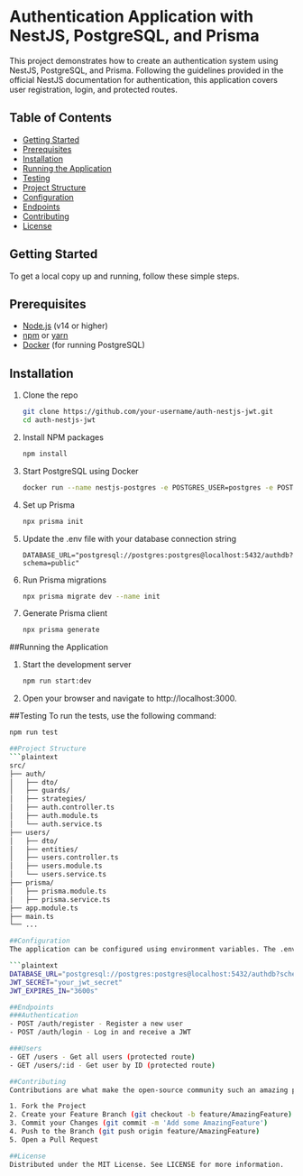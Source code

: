 # Authentication Application with NestJS, PostgreSQL, and Prisma

This project demonstrates how to create an authentication system using NestJS, PostgreSQL, and Prisma. Following the guidelines provided in the official NestJS documentation for authentication, this application covers user registration, login, and protected routes.

## Table of Contents

- [Getting Started](#getting-started)
- [Prerequisites](#prerequisites)
- [Installation](#installation)
- [Running the Application](#running-the-application)
- [Testing](#testing)
- [Project Structure](#project-structure)
- [Configuration](#configuration)
- [Endpoints](#endpoints)
- [Contributing](#contributing)
- [License](#license)

## Getting Started

To get a local copy up and running, follow these simple steps.

## Prerequisites

- [Node.js](https://nodejs.org/) (v14 or higher)
- [npm](https://www.npmjs.com/) or [yarn](https://yarnpkg.com/)
- [Docker](https://www.docker.com/) (for running PostgreSQL)

## Installation

1. Clone the repo

   ```sh
   git clone https://github.com/your-username/auth-nestjs-jwt.git
   cd auth-nestjs-jwt
   
2. Install NPM packages

   ```sh
   npm install
   
3. Start PostgreSQL using Docker
   ```sh
   docker run --name nestjs-postgres -e POSTGRES_USER=postgres -e POSTGRES_PASSWORD=postgres -e POSTGRES_DB=authdb -p 5432:5432 -d postgres

4. Set up Prisma
   ```sh
   npx prisma init

5. Update the .env file with your database connection string
   ```plaintext
   DATABASE_URL="postgresql://postgres:postgres@localhost:5432/authdb?schema=public"

6. Run Prisma migrations
   ```sh
   npx prisma migrate dev --name init

7. Generate Prisma client
   ```sh
   npx prisma generate

##Running the Application
1. Start the development server
   ```sh
   npm run start:dev

2. Open your browser and navigate to http://localhost:3000.

##Testing
To run the tests, use the following command:
   ```sh
   npm run test

##Project Structure
   ```plaintext
   src/
   ├── auth/
   │   ├── dto/
   │   ├── guards/
   │   ├── strategies/
   │   ├── auth.controller.ts
   │   ├── auth.module.ts
   │   └── auth.service.ts
   ├── users/
   │   ├── dto/
   │   ├── entities/
   │   ├── users.controller.ts
   │   ├── users.module.ts
   │   └── users.service.ts
   ├── prisma/
   │   ├── prisma.module.ts
   │   ├── prisma.service.ts
   ├── app.module.ts
   ├── main.ts
   └── ...

##Configuration
The application can be configured using environment variables. The .env file contains the following variables:

   ```plaintext
   DATABASE_URL="postgresql://postgres:postgres@localhost:5432/authdb?schema=public"
   JWT_SECRET="your_jwt_secret"
   JWT_EXPIRES_IN="3600s"

##Endpoints
###Authentication
- POST /auth/register - Register a new user
- POST /auth/login - Log in and receive a JWT

###Users
- GET /users - Get all users (protected route)
- GET /users/:id - Get user by ID (protected route)

##Contributing
Contributions are what make the open-source community such an amazing place to learn, inspire, and create. Any contributions you make are greatly appreciated.

1. Fork the Project
2. Create your Feature Branch (git checkout -b feature/AmazingFeature)
3. Commit your Changes (git commit -m 'Add some AmazingFeature')
4. Push to the Branch (git push origin feature/AmazingFeature)
5. Open a Pull Request

##License
Distributed under the MIT License. See LICENSE for more information.
